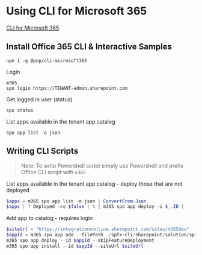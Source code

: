 # Using CLI for Microsoft 365

[CLI for Microsoft 365](https://pnp.github.io/office365-cli/cmd/spo/login/)

## Install Office 365 CLI & Interactive Samples

```
npm i -g @pnp/cli-microsoft365
```

Login

```
m365
spo login https://TENANT-admin.sharepoint.com
```

Get logged in user (status)

```
spo status
```

List apps available in the tenant app catalog

```
spo app list -o json
```

## Writing CLI Scripts

>Note: To write Powershell script simply use Powershell and prefix Office CLI script with `o365`

List apps available in the tenant app catalog - deploy those that are not deployed

```Powershell
$apps = m365 spo app list -o json | ConvertFrom-Json
$apps | ? Deployed -eq $false | % { m365 spo app deploy -i $_.ID }
```

Add app to catalog - requires login 

```Powershell
$siteUrl = "https://integrationsonline.sharepoint.com/sites/m365dev"
$appId = m365 spo app add --filePath ./spfx-cli/sharepoint/solution/spfx-cli.sppkg --overwrite 
m365 spo app deploy --id $appId --skipFeatureDeployment
m365 spo app install --id $appId --siteUrl $siteUrl
```